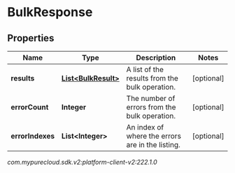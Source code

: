 # BulkResponse


## Properties

| Name | Type | Description | Notes |
| ------------ | ------------- | ------------- | ------------- |
| **results** | [**List&lt;BulkResult&gt;**](BulkResult) | A list of the results from the bulk operation. |  [optional] |
| **errorCount** | **Integer** | The number of errors from the bulk operation. |  [optional] |
| **errorIndexes** | **List&lt;Integer&gt;** | An index of where the errors are in the listing. |  [optional] |




_com.mypurecloud.sdk.v2:platform-client-v2:222.1.0_
